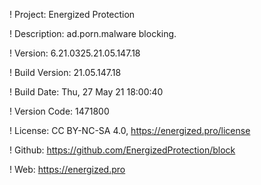 ! Project: Energized Protection

! Description: ad.porn.malware blocking.

! Version: 6.21.0325.21.05.147.18

! Build Version: 21.05.147.18

! Build Date: Thu, 27 May 21 18:00:40

! Version Code: 1471800

! License: CC BY-NC-SA 4.0, https://energized.pro/license

! Github: https://github.com/EnergizedProtection/block

! Web: https://energized.pro
